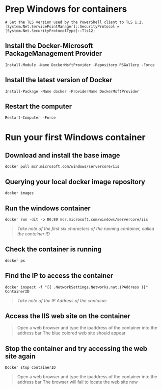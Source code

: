 # Prep Windows for containers

```
# Set the TLS version used by the PowerShell client to TLS 1.2.
[System.Net.ServicePointManager]::SecurityProtocol = [System.Net.SecurityProtocolType]::Tls12;
```

## Install the Docker-Microsoft PackageManagement Provider

```
Install-Module -Name DockerMsftProvider -Repository PSGallery -Force
```

## Install the latest version of Docker

```
Install-Package -Name docker -ProviderName DockerMsftProvider
```

## Restart the computer

```
Restart-Computer -Force
```

# Run your first Windows container

## Download and install the base image

```
docker pull mcr.microsoft.com/windows/servercore/iis
```

## Querying your local docker image repository

```
docker images
```

## Run the windows container

```
docker run -dit -p 80:80 mcr.microsoft.com/windows/servercore/iis
```

> *Take note of the first six characters of the running container, called the container ID*

## Check the container is running

```
docker ps
```

## Find the IP to access the container

```
docker inspect -f "{{ .NetworkSettings.Networks.nat.IPAddress }}" ContainerID
```

>*Take note of the IP Address of the container*

## Access the IIS web site on the container

> Open a web browser and type the ipaddress of the container into the address bar 
> The blue colored web site should appear

## Stop the container and try accessing the web site again

```
Docker stop ContainerID
```

> Open a web browser and type the ipaddress of the container into the address bar 
> The browser will fail to locate the web site now
